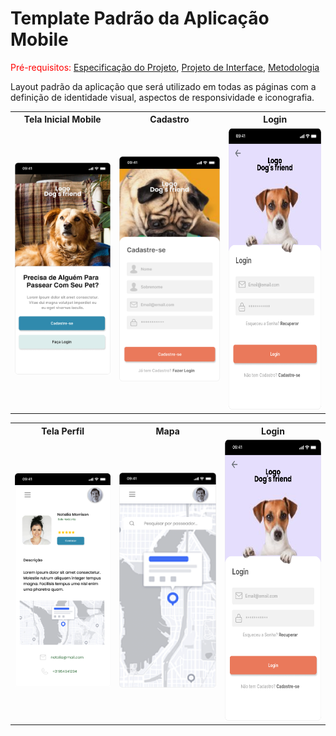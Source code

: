 # Template Padrão da Aplicação Mobile

<span style="color:red">Pré-requisitos: <a href="2-Especificação do Projeto.md"> Especificação do Projeto</a></span>, <a href="3-Projeto de Interface.md"> Projeto de Interface</a>, <a href="4-Metodologia.md"> Metodologia</a>

Layout padrão da aplicação que será utilizado em todas as páginas com a definição de identidade visual, aspectos de responsividade e iconografia.


<table >
    <tr >
       <th>Tela Inicial Mobile</th>
       <th>Cadastro</th>
       <th>Login</th>
    </tr>
    <tr>
    <td width="300" style="text-align:center" >
       <img width="200" style="margin-right: 20px"  src="./img/prototipo/Home.png">
    </td>
      <td width="300" style="text-align:center">
        <img width="200" style="margin-right: 20px"  src="./img/prototipo/Register.png">
    </td>
       <td width="300" style="text-align:center" >
       <img width="200" height="450" style="margin-right: 20px;" src="./img/prototipo/Login.png">
    </td>
    </tr>
</table>

<table >
    <tr >
       <th>Tela Perfil</th>
       <th>Mapa</th>
       <th>Login</th>
    </tr>
    <tr>
    <td width="300" style="text-align:center">
       <img width="200" style="margin-right: 20px"  src="./img/prototipo/Perfil.png">
    </td>
      <td width="300" style="text-align:center">
        <img width="200" style="margin-right: 20px"  src="./img/prototipo/Map.png">
    </td>
       <td width="300" style="text-align:center">
       <img width="200" height="450" style="margin-right: 20px" src="./img/prototipo/Login.png">
    </td>
    </tr>
</table>